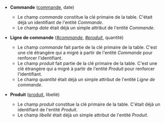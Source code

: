 <!-- Generated by Mocodo 4.0.1 -->

- **Commande** (<ins>commande</ins>, date)
  - Le champ _commande_ constitue la clé primaire de la table. C'était déjà un identifiant de l'entité _Commande_.
  - Le champ _date_ était déjà un simple attribut de l'entité _Commande_.

- **Ligne de commande** (<ins>_#commande_</ins>, <ins>_#produit_</ins>, quantité)
  - Le champ _commande_ fait partie de la clé primaire de la table. C'est une clé étrangère qui a migré à partir de l'entité _Commande_ pour renforcer l'identifiant.
  - Le champ _produit_ fait partie de la clé primaire de la table. C'est une clé étrangère qui a migré à partir de l'entité _Produit_ pour renforcer l'identifiant.
  - Le champ _quantité_ était déjà un simple attribut de l'entité _Ligne de commande_.

- **Produit** (<ins>produit</ins>, libellé)
  - Le champ _produit_ constitue la clé primaire de la table. C'était déjà un identifiant de l'entité _Produit_.
  - Le champ _libellé_ était déjà un simple attribut de l'entité _Produit_.
